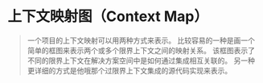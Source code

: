 上下文映射图（Context Map）
=====================================================================
> 一个项目的上下文映射可以用两种方式来表示。
比较容易的一种是画一个简单的框图来表示两个或多个限界上下文之间的映射关系。
该框图表示了不同的限界上下文在解决方案空间中是如何通过集成相互关联的。
另一种更详细的方式是他哦那个过限界上下文集成的源代码实现来表示。
